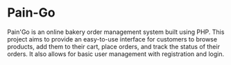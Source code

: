 # Pain-Go
Pain'Go is an online bakery order management system built using PHP. This project aims to provide an easy-to-use interface for customers to browse products, add them to their cart, place orders, and track the status of their orders. It also allows for basic user management with registration and login.
